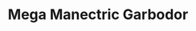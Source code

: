 ---
title: Mega Manectric Garbodor
layout: deck
era: 2016
description: T8 World Championships 2016 - Seniors - Spencer Perez-Dormitzer
achievements:
  - position: T8
    competition: World Championships 2016
    division: Seniors
    player: Spencer Perez-Dormitzer
links:
  - href: https://limitlesstcg.com/decks/list/13641
    title: Limitless page
cards:
  pokemon:
    - name: M Manectric EX
      set: PHF
      number: 24
      quantity: 3
    - name: Manectric EX
      set: PHF
      number: 23
      quantity: 4
    - name: Garbodor
      set: BKP
      number: 57
      quantity: 2
    - name: Trubbish
      set: BKP
      number: 56
      quantity: 2
    - name: Raikou
      set: BKT
      number: 55
      quantity: 1
    - name: Jolteon EX
      set: GEN
      number: 28
      quantity: 1
    - name: Hoopa EX
      set: AOR
      number: 36
      quantity: 1
    - name: Shaymin EX
      set: ROS
      number: 77
      quantity: 1
  trainers:
    - name: Professor Sycamore
      set: XY
      number: 122
      quantity: 4
    - name: N
      set: FCO
      number: 105
      quantity: 2
    - name: AZ
      set: PHF
      number: 91
      quantity: 1
    - name: Lysandre
      set: FLF
      number: 90
      quantity: 1
    - name: Xerosic
      set: PHF
      number: 110
      quantity: 1
    - name: VS Seeker
      set: PHF
      number: 109
      quantity: 4
    - name: Ultra Ball
      set: FLF
      number: 99
      quantity: 4
    - name: Trainers' Mail
      set: ROS
      number: 92
      quantity: 3
    - name: Max Elixir
      set: BKP
      number: 102
      quantity: 2
    - name: Battle Compressor Team Flare Gear
      set: PHF
      number: 92
      quantity: 1
    - name: Max Potion
      set: BKP
      number: 103
      quantity: 1
    - name: Super Rod
      set: BKT
      number: 149
      quantity: 1
    - name: Manectric Spirit Link
      set: PHF
      number: 100
      quantity: 3
    - name: Float Stone
      set: BKT
      number: 137
      quantity: 2
    - name: Rough Seas
      set: PRC
      number: 137
      quantity: 3
  energy:
    - name: Lightning Energy
      set: XY
      number: 135
      quantity: 9
    - name: Double Colorless Energy
      set: FCO
      number: 114
      quantity: 3
---